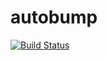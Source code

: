 # autobump

[![Build Status](https://travis-ci.org/cshtarkov/autobump.svg?branch=master)](https://travis-ci.org/cshtarkov/autobump)
